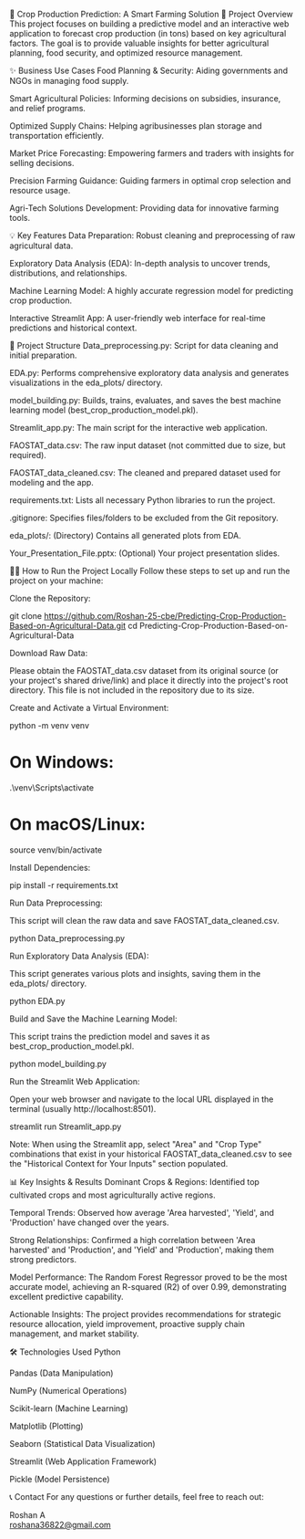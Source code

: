 🌾 Crop Production Prediction: A Smart Farming Solution
🚀 Project Overview
This project focuses on building a predictive model and an interactive web application to forecast crop production (in tons) based on key agricultural factors. The goal is to provide valuable insights for better agricultural planning, food security, and optimized resource management.

✨ Business Use Cases
Food Planning & Security: Aiding governments and NGOs in managing food supply.

Smart Agricultural Policies: Informing decisions on subsidies, insurance, and relief programs.

Optimized Supply Chains: Helping agribusinesses plan storage and transportation efficiently.

Market Price Forecasting: Empowering farmers and traders with insights for selling decisions.

Precision Farming Guidance: Guiding farmers in optimal crop selection and resource usage.

Agri-Tech Solutions Development: Providing data for innovative farming tools.

💡 Key Features
Data Preparation: Robust cleaning and preprocessing of raw agricultural data.

Exploratory Data Analysis (EDA): In-depth analysis to uncover trends, distributions, and relationships.

Machine Learning Model: A highly accurate regression model for predicting crop production.

Interactive Streamlit App: A user-friendly web interface for real-time predictions and historical context.

📁 Project Structure
Data_preprocessing.py: Script for data cleaning and initial preparation.

EDA.py: Performs comprehensive exploratory data analysis and generates visualizations in the eda_plots/ directory.

model_building.py: Builds, trains, evaluates, and saves the best machine learning model (best_crop_production_model.pkl).

Streamlit_app.py: The main script for the interactive web application.

FAOSTAT_data.csv: The raw input dataset (not committed due to size, but required).

FAOSTAT_data_cleaned.csv: The cleaned and prepared dataset used for modeling and the app.

requirements.txt: Lists all necessary Python libraries to run the project.

.gitignore: Specifies files/folders to be excluded from the Git repository.

eda_plots/: (Directory) Contains all generated plots from EDA.

Your_Presentation_File.pptx: (Optional) Your project presentation slides.

🏃‍♀️ How to Run the Project Locally
Follow these steps to set up and run the project on your machine:

Clone the Repository:

git clone https://github.com/Roshan-25-cbe/Predicting-Crop-Production-Based-on-Agricultural-Data.git
cd Predicting-Crop-Production-Based-on-Agricultural-Data

Download Raw Data:

Please obtain the FAOSTAT_data.csv dataset from its original source (or your project's shared drive/link) and place it directly into the project's root directory. This file is not included in the repository due to its size.

Create and Activate a Virtual Environment:

python -m venv venv
# On Windows:
.\venv\Scripts\activate
# On macOS/Linux:
source venv/bin/activate

Install Dependencies:

pip install -r requirements.txt

Run Data Preprocessing:

This script will clean the raw data and save FAOSTAT_data_cleaned.csv.

python Data_preprocessing.py

Run Exploratory Data Analysis (EDA):

This script generates various plots and insights, saving them in the eda_plots/ directory.

python EDA.py

Build and Save the Machine Learning Model:

This script trains the prediction model and saves it as best_crop_production_model.pkl.

python model_building.py

Run the Streamlit Web Application:

Open your web browser and navigate to the local URL displayed in the terminal (usually http://localhost:8501).

streamlit run Streamlit_app.py

Note: When using the Streamlit app, select "Area" and "Crop Type" combinations that exist in your historical FAOSTAT_data_cleaned.csv to see the "Historical Context for Your Inputs" section populated.

📊 Key Insights & Results
Dominant Crops & Regions: Identified top cultivated crops and most agriculturally active regions.

Temporal Trends: Observed how average 'Area harvested', 'Yield', and 'Production' have changed over the years.

Strong Relationships: Confirmed a high correlation between 'Area harvested' and 'Production', and 'Yield' and 'Production', making them strong predictors.

Model Performance: The Random Forest Regressor proved to be the most accurate model, achieving an R-squared (R2) of over 0.99, demonstrating excellent predictive capability.

Actionable Insights: The project provides recommendations for strategic resource allocation, yield improvement, proactive supply chain management, and market stability.

🛠️ Technologies Used
Python

Pandas (Data Manipulation)

NumPy (Numerical Operations)

Scikit-learn (Machine Learning)

Matplotlib (Plotting)

Seaborn (Statistical Data Visualization)

Streamlit (Web Application Framework)

Pickle (Model Persistence)

📞 Contact
For any questions or further details, feel free to reach out:

Roshan A  
roshana36822@gmail.com
